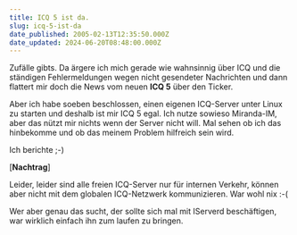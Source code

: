 ```yaml
---
title: ICQ 5 ist da.
slug: icq-5-ist-da
date_published: 2005-02-13T12:35:50.000Z
date_updated: 2024-06-20T08:48:00.000Z
---
```


Zufälle gibts. Da ärgere ich mich gerade wie wahnsinnig über ICQ und die ständigen Fehlermeldungen wegen nicht gesendeter Nachrichten und dann flattert mir doch die News vom neuen **ICQ 5** über den Ticker.

Aber ich habe soeben beschlossen, einen eigenen ICQ-Server unter Linux zu starten und deshalb ist mir ICQ 5 egal. Ich nutze sowieso Miranda-IM, aber das nützt mir nichts wenn der Server nicht will. Mal sehen ob ich das hinbekomme und ob das meinem Problem hilfreich sein wird.

Ich berichte ;-)

[**Nachtrag**]

Leider, leider sind alle freien ICQ-Server nur für internen Verkehr, können aber nicht mit dem globalen ICQ-Netzwerk kommunizieren. War wohl nix :-(

Wer aber genau das sucht, der sollte sich mal mit IServerd beschäftigen, war wirklich einfach ihn zum laufen zu bringen.
